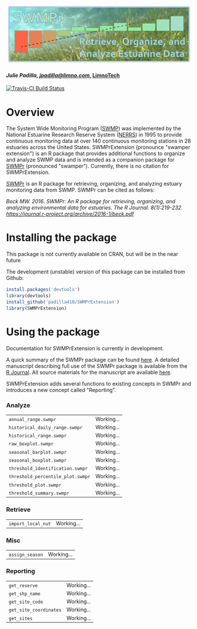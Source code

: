 
![](swmpr_logo.png)
#### *Julie Padilla, jpadilla@limno.com*, [LimnoTech](www.limno.com)

[![Travis-CI Build Status](https://travis-ci.org/padilla410/SWMPrExtension.svg?branch=master)](https://travis-ci.org/padilla410/SWMPrExtension)

<!-- README.md is generated from README.Rmd. Please edit that file -->



# Overview 

The System Wide Monitoring Program ([SWMP](http://nerrs.noaa.gov/RCDefault.aspx?ID=18)) was implemented by the National Estuarine Research Reserve System ([NERRS](http://nerrs.noaa.gov/)) in 1995 to provide continuous monitoring data at over 140 continuous monitoring stations in 28 estuaries across the United States.  SWMPrExtension (pronounce "swamper extension") is an R package that provides additional functions to organize and analyze SWMP data and is intended as a companion package for [SWMPr](https://github.com/fawda123/SWMPr) (pronounced "swamper"). Currently, there is no citation for SWMPrExtension.

[SWMPr](https://github.com/fawda123/SWMPr) is an R package for retrieving, organizing, and analyzing estuary monitoring data from SWMP. SWMPr can be cited as follows:

*Beck MW. 2016. SWMPr: An R package for retrieving, organizing, and analyzing environmental data for estuaries.  The R Journal. 8(1):219-232. https://journal.r-project.org/archive/2016-1/beck.pdf*

# Installing the package

This package is not currently available on CRAN, but will be in the near future

The development (unstable) version of this package can be installed from Github:


```r
install.packages('devtools')
library(devtools)
install_github('padilla410/SWMPrExtension')
library(SWMPrExtension)
```

# Using the package

Documentation for SWMPrExtension is currently in development.

A quick summary of the SWMPr package can be found [here](https://github.com/fawda123/SWMPr). A detailed manuscript describing full use of the SWMPr package is available from the [R Journal](https://journal.r-project.org/archive/accepted/beck.pdf). All source materials for the manuscript are available [here](https://github.com/fawda123/swmpr_manu).

SWMPrExtension adds several functions to existing concepts in SWMPr and introduces a new concept called "Reporting".

<h3>Analyze</h3>
<table>
<tr><td><code>annual_range.swmpr</code></td><td>Working...</td></tr>
<tr><td><code>historical_daily_range.swmpr</code></td><td>Working...</td></tr>
<tr><td><code>historical_range.swmpr</code></td><td>Working...</td></tr>
<tr><td><code>raw_boxplot.swmpr</code></td><td>Working...</td></tr>
<tr><td><code>seasonal_barplot.swmpr</code></td><td>Working...</td></tr>
<tr><td><code>seasonal_boxplot.swmpr</code></td><td>Working...</td></tr>
<tr><td><code>threshold_identification.swmpr</code></td><td>Working...</td></tr>
<tr><td><code>threshold_percentile_plot.swmpr</code></td><td>Working...</td></tr>
<tr><td><code>threshold_plot.swmpr</code></td><td>Working...</td></tr>
<tr><td><code>threshold_summary.swmpr</code></td><td>Working...</td></tr>
</table>

<h3>Retrieve</h3>
<table>
<tr><td><code>import_local_nut</code></td><td>Working...</td></tr>
</table>

<h3>Misc</h3>
<table>
<tr><td><code>assign_season</code></td><td>Working...</td></tr>
</table>

<h3>Reporting</h3>
<table>
<tr><td><code>get_reserve</code></td><td>Working...</td></tr>
<tr><td><code>get_shp_name</code></td><td>Working...</td></tr>
<tr><td><code>get_site_code</code></td><td>Working...</td></tr>
<tr><td><code>get_site_coordinates</code></td><td>Working...</td></tr>
<tr><td><code>get_sites</code></td><td>Working...</td></tr>
</table>
